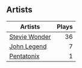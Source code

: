 ## Artists
Artists | Plays 
----- | -----: 
[Stevie Wonder](/artists/stevie-wonder-3404) | 36
[John Legend](/artists/john-legend-36643) | 7
[Pentatonix](/artists/pentatonix-655231) | 1

